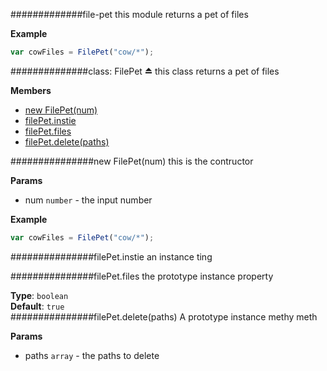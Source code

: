 <a name="module_file-pet"></a>
#############file-pet
this module returns a pet of files

**Example**  
```js
var cowFiles = FilePet("cow/*");
```

<a name="module_file-pet"></a>
##############class: FilePet ⏏
this class returns a pet of files

**Members**

* [new FilePet(num)](#module_file-pet)
* [filePet.instie](#module_file-pet#instie)
* [filePet.files](#module_file-pet#files)
* [filePet.delete(paths)](#module_file-pet#delete)

<a name="module_file-pet"></a>
###############new FilePet(num)
this is the contructor

**Params**

- num `number` - the input number

**Example**  
```js
var cowFiles = FilePet("cow/*");
```


<a name="module_file-pet#instie"></a>
###############filePet.instie
an instance ting

<a name="module_file-pet#files"></a>
###############filePet.files
the prototype instance property

**Type**: `boolean`  
**Default**: `true`  
<a name="module_file-pet#delete"></a>
###############filePet.delete(paths)
A prototype instance methy meth

**Params**

- paths `array` - the paths to delete

